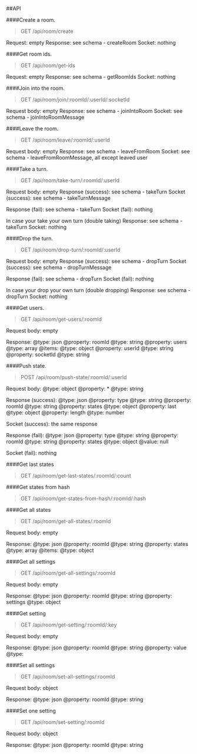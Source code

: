 ##API


####Create a room.
> GET /api/room/create

Request: empty
Response: see schema - createRoom
Socket: nothing


####Get room ids.
> GET /api/room/get-ids

Request: empty
Response: see schema - getRoomIds
Socket: nothing


####Join into the room.
> GET /api/room/join/:roomId/:userId/:socketId

Request body: empty
Response: see schema - joinIntoRoom
Socket: see schema - joinIntoRoomMessage


####Leave the room.
> GET /api/room/leave/:roomId/:userId

Request body: empty
Response: see schema - leaveFromRoom
Socket: see schema - leaveFromRoomMessage, all except leaved user


####Take a turn.
> GET /api/room/take-turn/:roomId/:userId

Request body: empty
Response (success): see schema - takeTurn
Socket (success): see schema - takeTurnMessage

Response (fail): see schema - takeTurn
Socket (fail): nothing

In case your take your own turn (double taking)
Response: see schema - takeTurn
Socket: nothing


####Drop the turn.
> GET /api/room/drop-turn/:roomId/:userId

Request body: empty
Response (success): see schema - dropTurn
Socket (success): see schema - dropTurnMessage

Response (fail): see schema - dropTurn
Socket (fail): nothing

In case your drop your own turn (double dropping)
Response: see schema - dropTurn
Socket: nothing



























####Get users.
> GET /api/room/get-users/:roomId

Request body: empty

Response: 
@type: json
    @property: roomId
        @type: string
    @property: users
        @type: array
            @items:
                @type: object
                    @property: userId
                    @type: string
                    @property: socketId
                    @type: string


####Push state.
> POST /api/room/push-state/:roomId/:userId

Request body:
@type: object
    @property: *
        @type: string

Response (success): 
@type: json
    @property: type
        @type: string
    @property: roomId
        @type: string
    @property: states
        @type: object
            @property: last
                @type: object<your pushed state>
            @property: length
                @type: number

Socket (success): the same response

Response (fail): 
@type: json
    @property: type
        @type: string
    @property: roomId
        @type: string
    @property: states
        @type: object
        @value: null

Socket (fail): nothing


####Get last states
> GET /api/room/get-last-states/:roomId/:count

####Get states from hash
> GET /api/room/get-states-from-hash/:roomId/:hash

####Get all states
> GET /api/room/get-all-states/:roomId

Request body: empty

Response: 
@type: json
    @property: roomId
        @type: string
    @property: states
        @type: array
            @items:
                @type: object<pushed states>


####Get all settings
> GET /api/room/get-all-settings/:roomId

Request body: empty

Response: 
@type: json
    @property: roomId
        @type: string
    @property: settings
        @type: object<your settings>


####Get setting
> GET /api/room/get-setting/:roomId/:key

Request body: empty

Response: 
@type: json
    @property: roomId
        @type: string
    @property: value
        @type: <value of setting>


####Set all settings
> GET /api/room/set-all-settings/:roomId

Request body: object<your settings>

Response: 
@type: json
    @property: roomId
        @type: string


####Set one setting
> GET /api/room/set-setting/:roomId

Request body: object<your setting>

Response: 
@type: json
    @property: roomId
        @type: string
